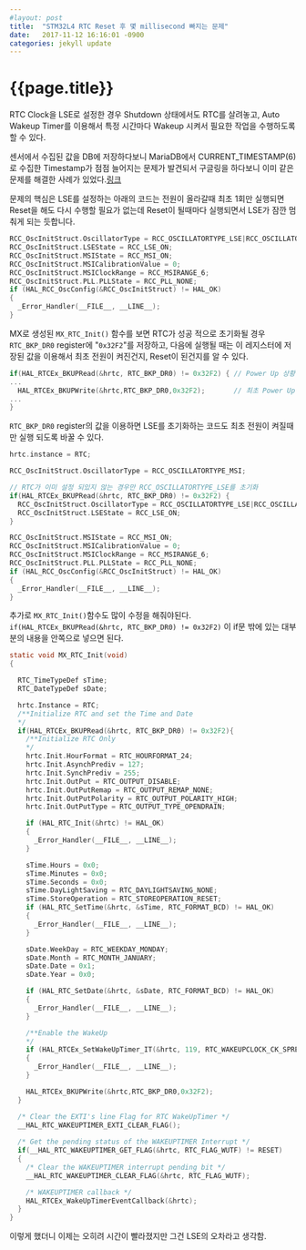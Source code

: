 ```yaml
---
#layout: post
title:  "STM32L4 RTC Reset 후 몇 millisecond 빠지는 문제"
date:   2017-11-12 16:16:01 -0900
categories: jekyll update
---
```


# {{page.title}}

RTC Clock을 LSE로 설정한 경우 Shutdown 상태에서도 RTC를 살려놓고, Auto Wakeup Timer를 이용해서 특정 시간마다 Wakeup 시켜서 필요한 작업을 수행하도록 할 수 있다.

센서에서 수집된 값을 DB에 저장하다보니 MariaDB에서 CURRENT_TIMESTAMP(6)로 수집한 Timestamp가 점점 늘어지는 문제가 발견되서 구글링을 하다보니 이미 같은 문제를 해결한 사례가 있었다.[링크](https://community.st.com/thread/41058-stm32-rtc-loses-one-second-after-each-reset)

문제의 핵심은 LSE를 설정하는 아래의 코드는 전원이 올라갈때 최초 1회만 실행되면 Reset을 해도 다시 수행할 필요가 없는데 Reset이 될때마다 실행되면서 LSE가 잠깐 멈춰게 되는 듯합니다.
```c
RCC_OscInitStruct.OscillatorType = RCC_OSCILLATORTYPE_LSE|RCC_OSCILLATORTYPE_MSI;
RCC_OscInitStruct.LSEState = RCC_LSE_ON;
RCC_OscInitStruct.MSIState = RCC_MSI_ON;
RCC_OscInitStruct.MSICalibrationValue = 0;
RCC_OscInitStruct.MSIClockRange = RCC_MSIRANGE_6;
RCC_OscInitStruct.PLL.PLLState = RCC_PLL_NONE;
if (HAL_RCC_OscConfig(&RCC_OscInitStruct) != HAL_OK)
{
  _Error_Handler(__FILE__, __LINE__);
}
```

MX로 생성된 `MX_RTC_Init()` 함수를 보면 RTC가 성공 적으로 초기화될 경우 `RTC_BKP_DR0` register에 "`0x32F2`"를 저장하고, 다음에 실행될 때는 이 레지스터에 저장된 값을 이용해서 최초 전원이 켜진건지, Reset이 된건지를 알 수 있다.

```c
if(HAL_RTCEx_BKUPRead(&hrtc, RTC_BKP_DR0) != 0x32F2) { // Power Up 상황인가? Reset 상황인가?
...
  HAL_RTCEx_BKUPWrite(&hrtc,RTC_BKP_DR0,0x32F2);       // 최초 Power Up 시 RTC_BKP_DR0에 저장
...
}
```

`RTC_BKP_DR0` register의 값을 이용하면 LSE를 초기화하는 코드도 최초 전원이 켜질때만 실행 되도록 바꿀 수 있다.
```c
hrtc.instance = RTC;

RCC_OscInitStruct.OscillatorType = RCC_OSCILLATORTYPE_MSI;

// RTC가 이미 설정 되있지 않는 경우만 RCC_OSCILLATORTYPE_LSE를 초기화
if(HAL_RTCEx_BKUPRead(&hrtc, RTC_BKP_DR0) != 0x32F2) {
  RCC_OscInitStruct.OscillatorType = RCC_OSCILLATORTYPE_LSE|RCC_OSCILLATORTYPE_MSI;
  RCC_OscInitStruct.LSEState = RCC_LSE_ON;
}

RCC_OscInitStruct.MSIState = RCC_MSI_ON;
RCC_OscInitStruct.MSICalibrationValue = 0;
RCC_OscInitStruct.MSIClockRange = RCC_MSIRANGE_6;
RCC_OscInitStruct.PLL.PLLState = RCC_PLL_NONE;
if (HAL_RCC_OscConfig(&RCC_OscInitStruct) != HAL_OK)
{
  _Error_Handler(__FILE__, __LINE__);
}

```

추가로 `MX_RTC_Init()`함수도 많이 수정을 해줘야된다. `if(HAL_RTCEx_BKUPRead(&hrtc, RTC_BKP_DR0) != 0x32F2)` 이 if문 밖에 있는 대부분의 내용을 안쪽으로 넣으면 된다.
```c
static void MX_RTC_Init(void)
{

  RTC_TimeTypeDef sTime;
  RTC_DateTypeDef sDate;

  hrtc.Instance = RTC;
  /**Initialize RTC and set the Time and Date 
  */
  if(HAL_RTCEx_BKUPRead(&hrtc, RTC_BKP_DR0) != 0x32F2){
    /**Initialize RTC Only 
    */
    hrtc.Init.HourFormat = RTC_HOURFORMAT_24;
    hrtc.Init.AsynchPrediv = 127;
    hrtc.Init.SynchPrediv = 255;
    hrtc.Init.OutPut = RTC_OUTPUT_DISABLE;
    hrtc.Init.OutPutRemap = RTC_OUTPUT_REMAP_NONE;
    hrtc.Init.OutPutPolarity = RTC_OUTPUT_POLARITY_HIGH;
    hrtc.Init.OutPutType = RTC_OUTPUT_TYPE_OPENDRAIN;

    if (HAL_RTC_Init(&hrtc) != HAL_OK)
    {
      _Error_Handler(__FILE__, __LINE__);
    }

    sTime.Hours = 0x0;
    sTime.Minutes = 0x0;
    sTime.Seconds = 0x0;
    sTime.DayLightSaving = RTC_DAYLIGHTSAVING_NONE;
    sTime.StoreOperation = RTC_STOREOPERATION_RESET;
    if (HAL_RTC_SetTime(&hrtc, &sTime, RTC_FORMAT_BCD) != HAL_OK)
    {
      _Error_Handler(__FILE__, __LINE__);
    }

    sDate.WeekDay = RTC_WEEKDAY_MONDAY;
    sDate.Month = RTC_MONTH_JANUARY;
    sDate.Date = 0x1;
    sDate.Year = 0x0;

    if (HAL_RTC_SetDate(&hrtc, &sDate, RTC_FORMAT_BCD) != HAL_OK)
    {
      _Error_Handler(__FILE__, __LINE__);
    }

    /**Enable the WakeUp 
    */
    if (HAL_RTCEx_SetWakeUpTimer_IT(&hrtc, 119, RTC_WAKEUPCLOCK_CK_SPRE_16BITS) != HAL_OK)
    {
      _Error_Handler(__FILE__, __LINE__);
    }

    HAL_RTCEx_BKUPWrite(&hrtc,RTC_BKP_DR0,0x32F2);
  }

  /* Clear the EXTI's line Flag for RTC WakeUpTimer */
  __HAL_RTC_WAKEUPTIMER_EXTI_CLEAR_FLAG();
  
  /* Get the pending status of the WAKEUPTIMER Interrupt */
  if(__HAL_RTC_WAKEUPTIMER_GET_FLAG(&hrtc, RTC_FLAG_WUTF) != RESET)
  {   
    /* Clear the WAKEUPTIMER interrupt pending bit */
    __HAL_RTC_WAKEUPTIMER_CLEAR_FLAG(&hrtc, RTC_FLAG_WUTF);

    /* WAKEUPTIMER callback */ 
    HAL_RTCEx_WakeUpTimerEventCallback(&hrtc);
  }
}
```

이렇게 했더니 이제는 오히려 시간이 빨라졌지만 그건 LSE의 오차라고 생각함.
